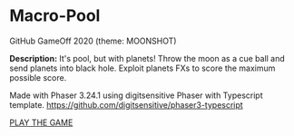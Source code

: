 # Macro-Pool
GitHub GameOff 2020 (theme: MOONSHOT)

<b>Description:</b>
It's pool, but with planets! Throw the moon as a cue ball and send planets into black hole.
Exploit planets FXs to score the maximum possible score.

Made with Phaser 3.24.1 using digitsensitive Phaser with Typescript template.
https://github.com/digitsensitive/phaser3-typescript

<a href = "https://healliesgames.itch.io/macro-pool">PLAY THE GAME</a>
